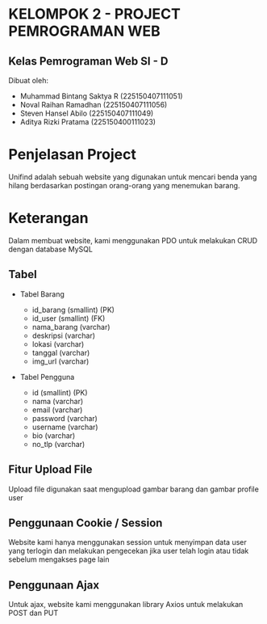 # KELOMPOK 2 - PROJECT PEMROGRAMAN WEB 
## Kelas Pemrograman Web SI - D

Dibuat oleh:
- Muhammad Bintang Saktya R (225150407111051)
- Noval Raihan Ramadhan (225150407111056)
- Steven Hansel Abilo (225150407111049)
- Aditya Rizki Pratama (225150400111023)

# Penjelasan Project
Unifind adalah sebuah website yang digunakan untuk mencari benda yang hilang berdasarkan postingan orang-orang yang menemukan barang.

# Keterangan
Dalam membuat website, kami menggunakan PDO untuk melakukan CRUD dengan database MySQL

## Tabel
- Tabel Barang 
  - id_barang (smallint) (PK)
  - id_user (smallint) (FK)
  - nama_barang (varchar)
  - deskripsi (varchar)
  - lokasi (varchar)
  - tanggal (varchar)
  - img_url (varchar)
  
- Tabel Pengguna
  - id (smallint) (PK)
  - nama (varchar)
  - email (varchar)
  - password (varchar)
  - username (varchar)
  - bio (varchar)
  - no_tlp (varchar)

## Fitur Upload File
Upload file digunakan saat mengupload gambar barang dan gambar profile user

## Penggunaan Cookie / Session
Website kami hanya menggunakan session untuk menyimpan data user yang terlogin dan melakukan pengecekan jika user telah login atau tidak sebelum mengakses page lain

## Penggunaan Ajax
Untuk ajax, website kami menggunakan library Axios untuk melakukan POST dan PUT

